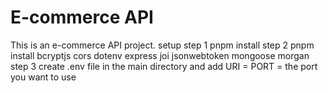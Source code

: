 # E-commerce API
This is an e-commerce API project.
setup 
step 1 
pnpm install
step 2
pnpm install  bcryptjs cors dotenv express joi jsonwebtoken mongoose morgan
step 3
create .env file in the main directory and add URI = <mongodbpath> PORT = the port you want to use 
